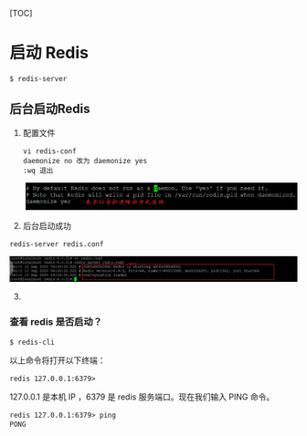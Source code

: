[TOC]

# 启动 Redis

```
$ redis-server
```

## 后台启动Redis

1. 配置文件

   ```
   vi redis-conf
   daemonize no 改为 daemonize yes
   :wq 退出
   ```

   ![image-20200912161551897](https://raw.githubusercontent.com/kujin521/Typora_images/master/img/image-20200912161551897.png)

2.  后台启动成功

   ```
   redis-server redis.conf
   ```

   ![image-20200912161954239](https://raw.githubusercontent.com/kujin521/Typora_images/master/img/image-20200912161954239.png)

3. 

### 查看 redis 是否启动？

```
$ redis-cli
```

以上命令将打开以下终端：

```
redis 127.0.0.1:6379>
```

127.0.0.1 是本机 IP ，6379 是 redis 服务端口。现在我们输入 PING 命令。

```
redis 127.0.0.1:6379> ping
PONG
```